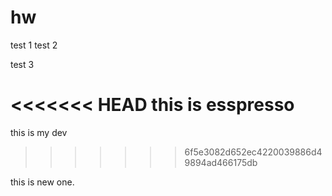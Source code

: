 # hw

test 1
test 2

test 3


<<<<<<< HEAD
this is esspresso
=======
this is my dev
>>>>>>> 6f5e3082d652ec4220039886d49894ad466175db

this is new one.

